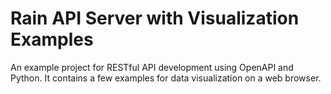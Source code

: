 Rain API Server with Visualization Examples
===========================================

An example project for RESTful API development using OpenAPI and Python.  It contains a few examples for data visualization on a web browser.

